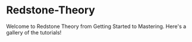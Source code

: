 # Redstone-Theory
Welcome to Redstone Theory from Getting Started to Mastering. Here's a gallery of the tutorials!  
